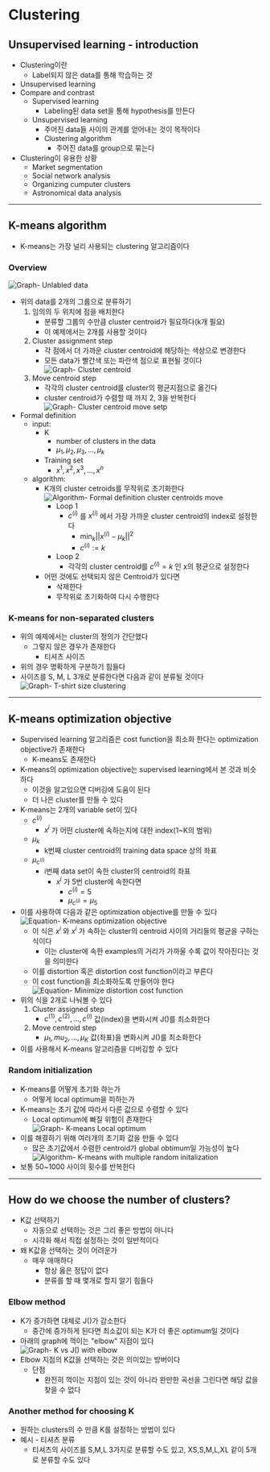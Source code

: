 # Clustering

## Unsupervised learning - introduction

* Clustering이란
    - Label되지 않은 data를 통해 학습하는 것
* Unsupervised learning
* Compare and contrast
    - Supervised learning
        + Labeling된 data set을 통해 hypothesis를 만든다
    - Unsupervised learning
        + 주어진 data들 사이의 관계를 얻어내는 것이 목적이다
        + Clustering algorithm
            + 주어진 data를 group으로 묶는다
* Clustering이 유용한 상황
    - Market segmentation
    - Social network analysis
    - Organizing cumputer clusters
    - Astronomical data analysis

---

## K-means algorithm

* K-means는 가장 널리 사용되는 clustering 알고리즘이다

### Overview

![Graph- Unlabled data](figs/fig13-1.png)

* 위의 data를 2개의 그룹으로 분류하기
    1. 임의의 두 위치에 점을 배치한다
        + 분류할 그룹의 수만큼 cluster centroid가 필요하다(k개 필요)
        + 이 예제에서는 2개를 사용할 것이다
    2. Cluster assignment step
        + 각 점에서 더 가까운 cluster centroid에 해당하는 색상으로 변경한다
        + 모든 data가 빨간색 또는 파란색 점으로 표현될 것이다 </br>
        ![Graph- Cluster centroid](figs/fig13-2.png)
    3. Move centroid step
        - 각각의 cluster centroid를 cluster의 평균지점으로 옮긴다
        - cluster centroid가 수렴할 때 까지 2, 3을 반복한다
        ![Graph- Cluster centroid move setp](figs/fig13-3.png)
* Formal definition
    - input:
        + K
            + number of clusters in the data
            + $\mu_1, \mu_2, \mu_3, \dots, \mu_k$
        + Training set
            + $x^1, x^2, x^3, \dots , x^n$
    - algorithm:
        + K개의 cluster cetroids를 무작위로 초기화한다</br>
            ![Algorithm- Formal definition cluster centroids move](figs/fig13-4.png)
            + Loop 1
                - $c^{(i)}$ 를 $x^{(i)}$ 에서 가장 가까운 cluster centroid의 index로 설정한다
                    * $\displaystyle \min_k ||x^{(i)} - \mu_k||^2$
                    * $c^{(i)} := k$
            + Loop 2
                - 각각의 cluster centroid를 $c^{(i)} = k$ 인 x의 평균으로 설정한다
        + 어떤 것에도 선택되지 않은 Centroid가 있다면
            - 삭제한다
            - 무작위로 초기화하여 다시 수행한다

### K-means for non-separated clusters

* 위의 예제에서는 cluster의 정의가 간단했다
    - 그렇지 않은 경우가 존재한다
        + 티셔츠 사이즈 </br>
* 위의 경우 명확하게 구분하기 힘들다
* 사이즈를 S, M, L 3개로 분류한다면 다음과 같이 분류될 것이다
![Graph- T-shirt size clustering](figs/fig13-5.png)

---

## K-means optimization objective

* Supervised learning 알고리즘은 cost function을 최소화 한다는 optimization objective가 존재한다
    - K-means도 존재한다
* K-means의 optimization objective는 supervised learning에서 본 것과 비슷하다
    - 이것을 알고있으면 디버깅에 도움이 된다
    - 더 나은 cluster를 만들 수 있다
* K-means는 2개의 variable set이 있다
    - $c^{(i)}$
        + $x^i$ 가 어떤 cluster에 속하는지에 대한 index(1~K의 범위)
    - $\mu_k$
        + k번째 cluster centroid의 training data space 상의 좌표
    - $\mu_{c^{(i)}}$
        + i번째 data set이 속한 cluster의 centroid의 좌표
            + $x^i$ 가 5번 cluster에 속한다면
                - $c^{(i)} = 5$
                - $\mu_{c^{(i)}} = \mu_5$
* 이를 사용하여 다음과 같은 optimization objective를 만들 수 있다 </br>
    ![Equation- K-means optimization objective](figs/fig13-6.png)
    - 이 식은 $x^i$ 와 $x^i$ 가 속하는 cluster의 centroid 사이의 거리들의 평균을 구하는 식이다
        + 이는 cluster에 속한 examples의 거리가 가까울 수록 값이 작아진다는 것을 의미한다
    - 이를 distortion 혹은 distortion cost function이라고 부른다
    - 이 cost function을 최소화하도록 만들어야 한다 </br>
    ![Equation- Minimize distortion cost function](figs/fig13-7.png)
* 위의 식을 2개로 나눠볼 수 있다
    1. Cluster assigned step
        + $c^{(1)}, c^{(2)}, \dots, c^{(i)}$ 값(index)을 변화시켜 J()를 최소화한다
    2. Move centroid step
        + $\mu_1, mu_2, \dots, \mu_K$ 값(좌표)을 변화시켜 J()를 최소화한다
* 이를 사용해서 K-means 알고리즘을 디버깅할 수 있다

### Random initialization
* K-means를 어떻게 초기화 하는가
    - 어떻게 local optimum을 피하는가
* K-means는 초기 값에 따라서 다른 값으로 수렴할 수 있다
    - Local optimum에 빠질 위험이 존재한다 </br>
    ![Graph- K-means Local optimum](figs/fig13-8.png)
* 이를 해결하기 위해 여러개의 초기화 값을 만들 수 있다
    - 많은 초기값에서 수렴한 centroid가 global obtimum일 가능성이 높다
![Algorithm- K-means with multiple random initalization](figs/fig13-9.png)
* 보통 50~1000 사이의 횟수를 반복한다

---

## How do we choose the number of clusters?

* K값 선택하기
    - 자동으로 선택하는 것은 그리 좋은 방법이 아니다
    - 시각화 해서 직접 설정하는 것이 일반적이다
* 왜 K값을 선택하는 것이 어려운가
    - 매우 애매하다
        + 항상 옳은 정답이 없다
        + 분류를 할 때 몇개로 할지 알기 힘들다

### Elbow method

* K가 증가하면 대체로 J()가 감소한다
    - 중간에 증가하게 된다면 최소값이 되는 K가 더 좋은 optimum일 것이다
* 아래의 graph에 꺽이는 "elbow" 지점이 있다</br>
![Graph- K vs J() with elbow](figs/fig13-10.png)
* Elbow 지점의 K값을 선택하는 것은 의미있는 방버이다
    - 단점
        + 완전히 꺽이는 지점이 있는 것이 아니라 완만한 곡선을 그린다면 해당 값을 찾을 수 없다

### Another method for choosing K

* 원하는 clusters의 수 만큼 K를 설정하는 방법이 있다
* 예시 - 티셔츠 분류
    - 티셔츠의 사이즈를 S,M,L 3가지로 분류할 수도 있고, XS,S,M,L,XL 같이 5개로 분류할 수도 있다
